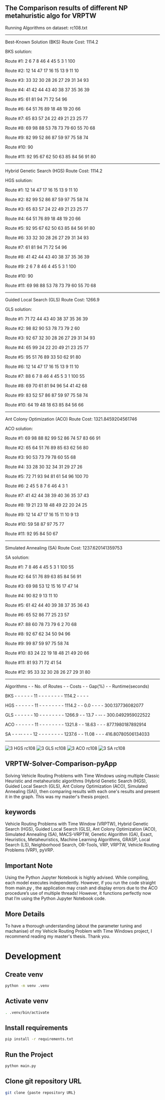 
## The Comparison results of different NP metahuristic algo for VRPTW

Running Algorithms on dataset: rc108.txt

- - - - - - - - - - - - - - - - - - - - - - - -- - - - - - - - - - -

Best-Known Solution (BKS) Route Cost: 1114.2

BKS solution:

Route #1: 2 6 7 8 46 4 45 5 3 1 100

Route #2: 12 14 47 17 16 15 13 9 11 10

Route #3: 33 32 30 28 26 27 29 31 34 93

Route #4: 41 42 44 43 40 38 37 35 36 39

Route #5: 61 81 94 71 72 54 96

Route #6: 64 51 76 89 18 48 19 20 66

Route #7: 65 83 57 24 22 49 21 23 25 77

Route #8: 69 98 88 53 78 73 79 60 55 70 68

Route #9: 82 99 52 86 87 59 97 75 58 74

Route #10: 90

Route #11: 92 95 67 62 50 63 85 84 56 91 80

- - - - - - - - - - - - - - - - - - - - - - - -- - - - - - - - - - -

Hybrid Genetic Search (HGS) Route Cost: 1114.2

HGS solution:

Route #1: 12 14 47 17 16 15 13 9 11 10 

Route #2: 82 99 52 86 87 59 97 75 58 74 

Route #3: 65 83 57 24 22 49 21 23 25 77 

Route #4: 64 51 76 89 18 48 19 20 66 

Route #5: 92 95 67 62 50 63 85 84 56 91 80 

Route #6: 33 32 30 28 26 27 29 31 34 93 

Route #7: 61 81 94 71 72 54 96 

Route #8: 41 42 44 43 40 38 37 35 36 39 

Route #9: 2 6 7 8 46 4 45 5 3 1 100 

Route #10: 90 

Route #11: 69 98 88 53 78 73 79 60 55 70 68 

- - - - - - - - - - - - - - - - - - - - - - - -- - - - - - - - - - -

Guided Local Search (GLS) Route Cost: 1266.9

GLS solution:

Route #1: 71 72 44 43 40 38 37 35 36 39

Route #2: 98 82 90 53 78 73 79 2 60

Route #3: 92 67 32 30 28 26 27 29 31 34 93

Route #4: 65 99 24 22 20 49 21 23 25 77

Route #5: 95 51 76 89 33 50 62 91 80

Route #6: 12 14 47 17 16 15 13 9 11 10

Route #7: 88 6 7 8 46 4 45 5 3 1 100 55

Route #8: 69 70 61 81 94 96 54 41 42 68

Route #9: 83 52 57 86 87 59 97 75 58 74

Route #10: 64 19 48 18 63 85 84 56 66

- - - - - - - - - - - - - - - - - - - - - - - -- - - - - - - - - - -

Ant Colony Optimization (ACO) Route Cost: 1321.8459204561746

ACO solution:

Route #1: 69 98 88 82 99 52 86 74 57 83 66 91

Route #2: 65 64 51 76 89 85 63 62 56 80

Route #3: 90 53 73 79 78 60 55 68

Route #4: 33 28 30 32 34 31 29 27 26

Route #5: 72 71 93 94 81 61 54 96 100 70

Route #6: 2 45 5 8 7 6 46 4 3 1

Route #7: 41 42 44 38 39 40 36 35 37 43

Route #8: 19 21 23 18 48 49 22 20 24 25

Route #9: 12 14 47 17 16 15 11 10 9 13

Route #10: 59 58 87 97 75 77

Route #11: 92 95 84 50 67

- - - - - - - - - - - - - - - - - - - - - - - -- - - - - - - - - - -

Simulated Annealing (SA) Route Cost: 1237.620141359753

SA solution:

Route #1: 7 8 46 4 45 5 3 1 100 55

Route #2: 64 51 76 89 63 85 84 56 91

Route #3: 69 98 53 12 15 16 17 47 14

Route #4: 90 82 9 13 11 10

Route #5: 61 42 44 40 39 38 37 35 36 43

Route #6: 65 52 86 77 25 23 57

Route #7: 88 60 78 73 79 6 2 70 68

Route #8: 92 67 62 34 50 94 96

Route #9: 99 87 59 97 75 58 74

Route #10: 83 24 22 19 18 48 21 49 20 66

Route #11: 81 93 71 72 41 54

Route #12: 95 33 32 30 28 26 27 29 31 80

- - - - - - - - - - - - - - - - - - - - - - - -- - - - - - - - - - -

Algorithms - - No. of Routes - - Costs - - Gap(%) - - Runtime(seconds)

  BKS - - - - - - 11 - - - - - - - - 1114.2 - - -	-

  HGS - - - - - - 11 - - - - - - - - 1114.2 - - 0.0 - - - - 300.137736082077

  GLS - - - - - - 10 - - - - - - - - 1266.9 - - 13.7 - -- - 300.0492959022522

  ACO - - - - - - 11 - - - - - - - - 1321.8 - - 18.63 - - - 877.1980187892914

  SA - - -- - - - 12 - - - - - - - - 1237.6 - - 11.08 - - - 416.80780506134033

- - - - - - - - - - - - - - - - - - - - - - - -- - - - - - - - - - -

![3 HGS rc108](https://github.com/user-attachments/assets/afac9be9-37a1-4b4d-a7f8-5d346d653e2f) ![3 GLS rc108](https://github.com/user-attachments/assets/b8140b7f-30c2-4f65-9d55-24207754dd0f) ![3 ACO rc108](https://github.com/user-attachments/assets/3643d0e9-c3d4-418c-8ed7-efea8d94ede9) ![3 SA rc108](https://github.com/user-attachments/assets/3632158b-6131-4157-97bd-9cd4116bcecf)




## VRPTW-Solver-Comparison-pyApp
Solving Vehicle Routing Problems with Time Windows using multiple Classic Heuristic and metaheuristic algorithms (Hybrid Genetic Search (HGS), Guided Local Search (GLS), Ant Colony Optimization (ACO), Simulated Annealing (SA)), then comparing results with each one's results and present it in the graph. This was my master's thesis project.

## keywords
Vehicle Routing Problems with Time Window (VRPTW), Hybrid Genetic Search (HGS), Guided Local Search (GLS), Ant Colony Optimization (ACO), Simulated Annealing (SA), MACS-VRPTW, Genetic Algorithm (GA), Exact, Heuristics, Metaheuristics, Machine Learning Algorithms, GRASP, Local Search (LS), Neighborhood Search, OR-Tools, VRP, VRPTW, Vehicle Routing Problems (VRP), pyVRP.

## Important Note
Using the Python Jupyter Notebook is highly advised. While compiling, each model executes independently. However, if you run the code straight from main.py , the application may crash and display errors due to the ACO procedure’s use of multiple threads! However, it functions perfectly now that I’m using the Python Jupyter Notebook code.

## More Details
To have a thorough understanding (about the parameter tuning and machanise) of my Vehicle Routing Problem with Time Windows project, I recommend reading my master's thesis. Thank you.

# Development

## Create venv

```sh
python -m venv .venv
```

## Activate venv

```sh
. .venv/bin/activate
```

## Install requirements

```sh
pip install -r requirements.txt
```
## Run the Project

```sh
python main.py
```

## Clone git repository URL 

```sh
git clone {paste repository URL}
```
